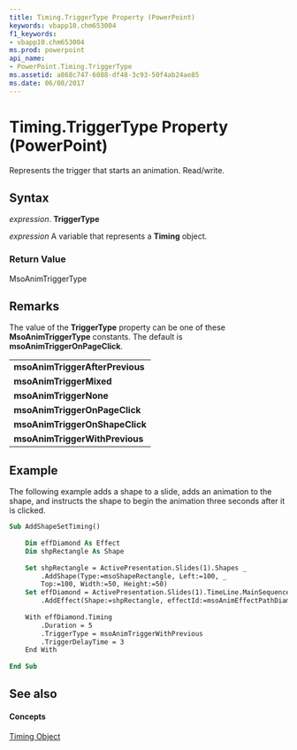 ```yaml
---
title: Timing.TriggerType Property (PowerPoint)
keywords: vbapp10.chm653004
f1_keywords:
- vbapp10.chm653004
ms.prod: powerpoint
api_name:
- PowerPoint.Timing.TriggerType
ms.assetid: a868c747-6088-df48-3c93-50f4ab24ae85
ms.date: 06/08/2017
---
```



# Timing.TriggerType Property (PowerPoint)

Represents the trigger that starts an animation. Read/write.


## Syntax

 _expression_. **TriggerType**

 _expression_ A variable that represents a **Timing** object.


### Return Value

MsoAnimTriggerType


## Remarks

The value of the  **TriggerType** property can be one of these **MsoAnimTriggerType** constants. The default is **msoAnimTriggerOnPageClick**.


||
|:-----|
|**msoAnimTriggerAfterPrevious**|
|**msoAnimTriggerMixed**|
|**msoAnimTriggerNone**|
|**msoAnimTriggerOnPageClick**|
|**msoAnimTriggerOnShapeClick**|
|**msoAnimTriggerWithPrevious**|

## Example

The following example adds a shape to a slide, adds an animation to the shape, and instructs the shape to begin the animation three seconds after it is clicked.


```vb
Sub AddShapeSetTiming() 
 
    Dim effDiamond As Effect 
    Dim shpRectangle As Shape 
 
    Set shpRectangle = ActivePresentation.Slides(1).Shapes _ 
        .AddShape(Type:=msoShapeRectangle, Left:=100, _ 
        Top:=100, Width:=50, Height:=50) 
    Set effDiamond = ActivePresentation.Slides(1).TimeLine.MainSequence _ 
        .AddEffect(Shape:=shpRectangle, effectId:=msoAnimEffectPathDiamond) 
 
    With effDiamond.Timing 
        .Duration = 5 
        .TriggerType = msoAnimTriggerWithPrevious
        .TriggerDelayTime = 3 
    End With 
 
End Sub
```


## See also


#### Concepts


[Timing Object](timing-object-powerpoint.md)

